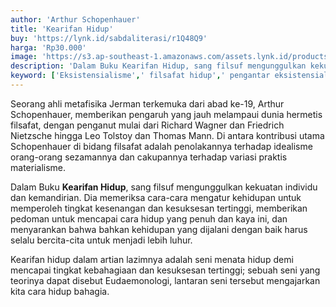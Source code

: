 ```yaml
---
author: 'Arthur Schopenhauer'
title: 'Kearifan Hidup'
buy: 'https://lynk.id/sabdaliterasi/r1Q48Q9'
harga: 'Rp30.000'
image: 'https://s3.ap-southeast-1.amazonaws.com/assets.lynk.id/products/28-12-2023/1703740660749_1866944'
description: 'Dalam Buku Kearifan Hidup, sang filsuf mengunggulkan kekuatan individu dan kemandirian.'
keyword: ['Eksistensialisme',' filsafat hidup',' pengantar eksistensialisme']
---
```

<p>Seorang ahli metafisika Jerman terkemuka dari abad ke-19, Arthur Schopenhauer, memberikan pengaruh yang jauh melampaui dunia hermetis filsafat, dengan penganut mulai dari Richard Wagner dan Friedrich Nietzsche hingga Leo Tolstoy dan Thomas Mann. Di antara kontribusi utama Schopenhauer di bidang filsafat adalah penolakannya terhadap idealisme orang-orang sezamannya dan cakupannya terhadap variasi praktis materialisme. </p><p>Dalam Buku <strong>Kearifan Hidup</strong>, sang filsuf mengunggulkan kekuatan individu dan kemandirian. Dia memeriksa cara-cara mengatur kehidupan untuk memperoleh tingkat kesenangan dan kesuksesan tertinggi, memberikan pedoman untuk mencapai cara hidup yang penuh dan kaya ini, dan menyarankan bahwa bahkan kehidupan yang dijalani dengan baik harus selalu bercita-cita untuk menjadi lebih luhur.</p><p>Kearifan hidup dalam artian lazimnya adalah seni menata hidup demi mencapai tingkat kebahagiaan dan kesuksesan tertinggi; sebuah seni yang teorinya dapat disebut Eudaemonologi, lantaran seni tersebut mengajarkan kita cara hidup bahagia. </p>